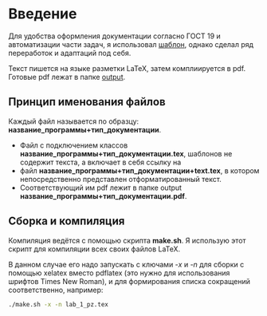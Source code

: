 # Введение

Для удобства оформления документации согласно ГОСТ 19 и автоматизации части задач, я использовал [шаблон](https://github.com/AlexanderSobolev1990/espd_gost_19_kit), однако сделал ряд переработок и адаптаций под себя.

Текст пишется на языке разметки LaTeX, затем комплиируется в pdf. Готовые pdf лежат в папке [output](https://github.com/iron-owl/LabDocsGost19/tree/main/output).

## Принцип именования файлов

Каждый файл называется по образцу: **название_программы+тип_документации**.
  - Файл с подключением классов **название_программы+тип_документации.tex**, шаблонов не содержит текста, а включает в себя ссылку на
  - файл **название_программы+тип_документации+text.tex**, в котором непосредственно представлен отформатированный текст.
  - Соответствующий им pdf лежит в папке output **название_программы+тип_документации.pdf**.

##  Сборка и компиляция

Компиляция ведётся с помощью скрипта **make.sh**. Я использую этот скрипт для компиляции всех своих файлов LaTeX.

В данном случае его надо запускать с ключами *-x* и *-n* для сборки с помощью xelatex вместо pdflatex (это нужно для использования шрифтов Times New Roman), и для формирования списка сокращений соответственно, например:
```bash
./make.sh -x -n lab_1_pz.tex
```
